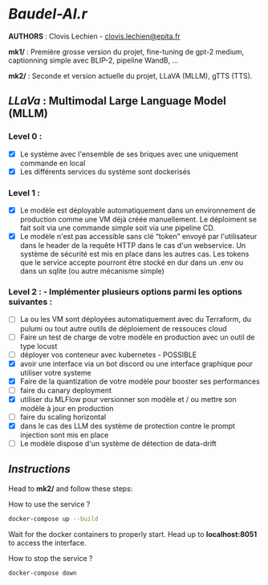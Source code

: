 # ***Baudel-AI.r***
**AUTHORS** : Clovis Lechien - clovis.lechien@epita.fr

**mk1/** : Première grosse version du projet, fine-tuning de gpt-2 medium, captionning simple avec BLIP-2, pipeline WandB, ...

**mk2/** : Seconde et version actuelle du projet, LLaVA (MLLM), gTTS (TTS).

## ***LLaVa*** : Multimodal Large Language Model (MLLM) 
### **Level 0** :
- [x] Le système avec l'ensemble de ses briques avec  une uniquement commande en local 
- [x] Les différents services du système sont dockerisés

### **Level 1** :
- [x] Le modèle est déployable automatiquement dans un environnement de production comme une VM déjà créée manuellement. Le déploiment se fait  soit via une commande simple soit via une pipeline CD. 
- [x] Le modèle n'est pas accessible sans clé “token” envoyé par l'utilisateur dans le header de la requête HTTP dans le cas d'un webservice. Un système de sécurité est mis en place dans les autres cas. Les tokens que le service accepte pourront être stocké en dur dans un .env ou dans un sqlite (ou autre mécanisme simple)

### **Level 2** : - Implémenter plusieurs options parmi les options suivantes : 

- [ ] La ou les VM sont déployées automatiquement avec du Terraform, du pulumi ou tout autre outils de déploiement de ressouces cloud
- [ ] Faire un test de charge de votre modèle en production avec un outil de type locust
- [ ] déployer vos conteneur avec kubernetes - POSSIBLE
- [x] avoir une interface via un bot discord ou une interface graphique pour utiliser votre systeme
- [x] Faire de la quantization de votre modèle pour booster ses performances
- [ ] faire du canary deployment
- [x] utiliser du MLFlow pour versionner son modèle et / ou mettre son modèle à jour en production
- [ ] faire du scaling horizontal
- [x] dans le cas des LLM des système de protection contre le prompt injection sont mis en place
- [ ] Le modèle dispose d'un système de détection de data-drift 

## ***Instructions***
Head to **mk2/** and follow these steps:

How to use the service ?
```bash
docker-compose up --build
```
Wait for the docker containers to properly start.
Head up to **localhost:8051** to access the interface.

How to stop the service ?
```bash
docker-compose down
```
